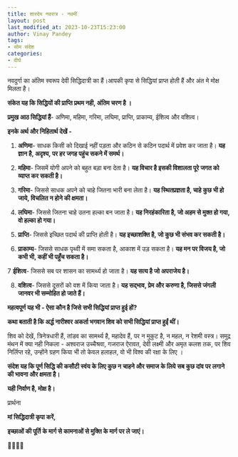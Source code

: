 ```yaml
---
title: शारदेय नवरात्र - नवमीं
layout: post
last_modified_at: 2023-10-23T15:23:00
author: Vinay Pandey
tags:
- सोम संदेश
categories:
- दीर्घ
---
```

नवदुर्गा का अंतिम स्वरूप देवी सिद्धिदात्री का हैं।आपकी कृपा से सिद्धियां प्राप्त होती हैं और अंत मे मोक्ष मिलता है। 

**संकेत यह कि सिद्धियों की प्राप्ति प्रथम नही, अंतिम चरण है ।**

**प्रमुख आठ सिद्धियां हैं**- 
अणिमा, महिमा, गरिमा, लघिमा, प्राप्ति, प्राकाम्य, ईशित्व और वशित्व।  

**इनके अर्थ और निहितार्थ देखें -**

1. **अणिमा**- साधक किसी को दिखाई नहीं पड़ता और कठिन से कठिन पदार्थ में प्रवेश कर जाता है।
**यह ज्ञान है, अदृश्य, पर हर जगह पहुंच सकने में समर्थ।**

2. **महिमा**- जिसमें योगी अपने को बहुत बड़ा बना देता है। 
**यह विचार है इसकी विशालता पूरे जगत को व्याप्त कर सकती है।**

3. **गरिमा**- जिससे साधक अपने को चाहे जितना भारी बना लेता है। 
**यह स्थितप्रज्ञता है, चाहे कुछ भी हो जाये, विचलित न होने की क्षमता।** 

4. **लघिमा**- जिससे जितना चाहे उतना हल्का बन जाता है। 
**यह निरहंकारिता है, जो अहम से मुक्त हो गया, वो हल्का हो गया।** 

5. **प्राप्ति**- जिससे इच्छित पदार्थ की प्राप्ति होती है।
**यह इच्छाशक्ति है, जो कुछ भी संभव कर सकती है।** 

6. **प्राकाम्य**- जिससे साधक पृथ्वी में समा सकता है, आकाश में उड़ सकता है। 
**यह मन पर विजय है, जो कभी भी, कहीं भी पहुँच सकता है।** 

7 **ईशित्व**- जिससे सब पर शासन का सामर्थ्य हो जाता है। 
**यह सत्य है जो अपराजेय है।**

8. **वशित्व**- जिससे दूसरों को वश में किया जाता है।
**यह सद्भाव, प्रेम और करुणा है, जिससे जंगली जानवर भी सम्मोहित हो जाते हैं।** 

**महत्वपूर्ण यह भी - ऐसा कौन है जिसे सभी सिद्धियां प्राप्त हुई हों?**

**कथा बताती है कि अर्द्ध नारीश्वर अकर्ता भगवान शिव को सभी सिद्धियां प्राप्त हुईं थीं।**

शिव को देखें, त्रिनेत्रधारी हैं, तांडव का सामर्थ्य है, महादेव हैं, पर न मुकुट है, न महल, न रेशमी वस्त्र। समुद्र मंथन में क्या नही निकला - अश्वराज उच्चैश्रवा, गजराज ऐरावत, देवी लक्ष्मी और अमृत कलश तक, पर शिव निर्लिप्त रहे, उन्होंने ग्रहण किया भी तो केवल हलाहल, वो भी विश्व की रक्षा के लिए । 

**संदेश यह कि पूर्ण सिद्धि की कसौटी स्वंय के लिए कुछ न चाहने और समाज के लिये सब कुछ दांव पर लगाने की भावना और क्षमता है।** 

**यही निर्वाण है, मोक्ष है।**

प्रार्थना

**मां सिद्धिदात्री कृपा करें,**

**इच्छाओं की पूर्ति के मार्ग से कामनाओं से मुक्ति के मार्ग पर ले जाएं।** 

🙏🌷🌷🙏


